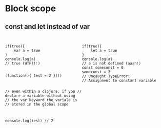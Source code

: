 # Block scope
## const and let instead of var

<div style="display:flex;">
<div style="flex:1">
<pre style="width:100%"><code class="javascript">
if(true){
    var a = true
}
console.log(a)
// true (WTF!!!)

(function(){
    test = 2
})()

// even within a clojure, if you
// declare a variable without using
// the var keyword the variale is
// stored in the global scope

console.log(test)
// 2 
</code></pre>
</div>
<div style="flex:1">
<pre style="width:100%"><code class="javascript">
if(true){
    let a = true
}
console.log(a)
// a is not defined (aaah!)
const someconst = 0
someconst = 2
// Uncaught TypeError: 
// Assignment to constant variable
</code></pre>
</div>
</div>
